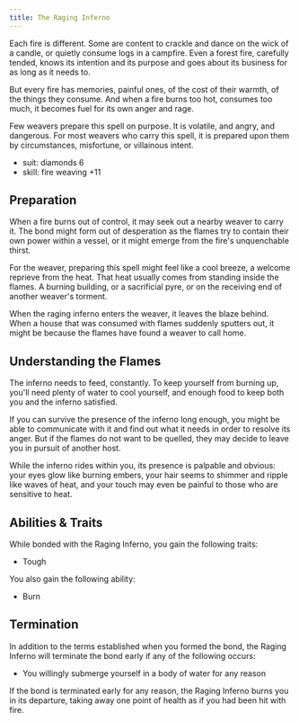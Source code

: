 ```yaml
---
title: The Raging Inferno
---
```


Each fire is different. Some are content to crackle and dance on the wick of a candle, or quietly consume logs in a campfire. Even a forest fire, carefully tended, knows its intention and its purpose and goes about its business for as long as it needs to.

But every fire has memories, painful ones, of the cost of their warmth, of the things they consume. And when a fire burns too hot, consumes too much, it becomes fuel for its own anger and rage.

Few weavers prepare this spell on purpose. It is volatile, and angry, and dangerous. For most weavers who carry this spell, it is prepared upon them by circumstances, misfortune, or villainous intent.

- suit: diamonds 6
- skill: fire weaving +11

## Preparation
When a fire burns out of control, it may seek out a nearby weaver to carry it. The bond might form out of desperation as the flames try to contain their own power within a vessel, or it might emerge from the fire's unquenchable thirst.

For the weaver, preparing this spell might feel like a cool breeze, a welcome reprieve from the heat. That heat usually comes from standing inside the flames. A burning building, or a sacrificial pyre, or on the receiving end of another weaver's torment.

When the raging inferno enters the weaver, it leaves the blaze behind. When a house that was consumed with flames suddenly sputters out, it might be because the flames have found a weaver to call home.

## Understanding the Flames
The inferno needs to feed, constantly. To keep yourself from burning up, you'll need plenty of water to cool yourself, and enough food to keep both you and the inferno satisfied.

If you can survive the presence of the inferno long enough, you might be able to communicate with it and find out what it needs in order to resolve its anger. But if the flames do not want to be quelled, they may decide to leave you in pursuit of another host.

While the inferno rides within you, its presence is palpable and obvious: your eyes glow like burning embers, your hair seems to shimmer and ripple like waves of heat, and your touch may even be painful to those who are sensitive to heat.

## Abilities & Traits
While bonded with the Raging Inferno, you gain the following traits:
- Tough

You also gain the following ability:
- Burn

## Termination
In addition to the terms established when you formed the bond, the Raging Inferno will terminate the bond early if any of the following occurs:
- You willingly submerge yourself in a body of water for any reason

If the bond is terminated early for any reason, the Raging Inferno burns you in its departure, taking away one point of health as if you had been hit with fire.

## 